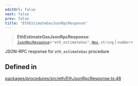 ```yaml
---
editUrl: false
next: false
prev: false
title: "EthEstimateGasJsonRpcResponse"
---
```


> **EthEstimateGasJsonRpcResponse**: [`JsonRpcResponse`](/reference/tevm/jsonrpc/type-aliases/jsonrpcresponse/)\<`"eth_estimateGas"`, [`Hex`](/reference/tevm/utils/type-aliases/hex/), `string` \| `number`\>

JSON-RPC response for `eth_estimateGas` procedure

## Defined in

[packages/procedures/src/eth/EthJsonRpcResponse.ts:48](https://github.com/qbzzt/tevm-monorepo/blob/main/packages/procedures/src/eth/EthJsonRpcResponse.ts#L48)
